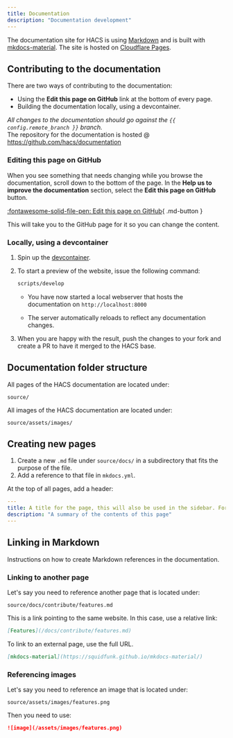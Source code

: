 ```yaml
---
title: Documentation
description: "Documentation development"
---
```

The documentation site for HACS is using [Markdown](https://daringfireball.net/projects/markdown/) and is built with [mkdocs-material](https://squidfunk.github.io/mkdocs-material/). The site is hosted on [Cloudflare Pages](https://pages.cloudflare.com/).


## Contributing to the documentation

There are two ways of contributing to the documentation:

- Using the **Edit this page on GitHub** link at the bottom of every page.
- Building the documentation locally, using a devcontainer.

_All changes to the documentation should go against the `{{ config.remote_branch }}` branch._  
The repository for the documentation is hosted @ https://github.com/hacs/documentation

### Editing this page on GitHub

When you see something that needs changing while you browse the documentation, scroll down to the bottom of the page. In the **Help us to improve the documentation** section, select the **Edit this page on GitHub** button.

[:fontawesome-solid-file-pen: Edit this page on GitHub](https://github.com/hacs/documentation/edit/{{config.remote_branch}}/source/{{page.file.src_path}}){ .md-button }


This will take you to the GitHub page for it so you can change the content.

### Locally, using a devcontainer

1. Spin up the [devcontainer](/docs/contribute/devcontainer.md).

2. To start a preview of the website, issue the following command:

    ```bash
    scripts/develop
    ```

    - You have now started a local webserver that hosts the documentation on `http://localhost:8000`

    - The server automatically reloads to reflect any documentation changes.

3. When you are happy with the result, push the changes to your fork and create a PR to have it merged to the HACS base.

## Documentation folder structure

All pages of the HACS documentation are located under:

```text
source/
```

All images of the HACS documentation are located under:

```text
source/assets/images/
```

## Creating new pages

1. Create a new `.md` file under `source/docs/` in a subdirectory that fits the purpose of the file.
2. Add a reference to that file in `mkdocs.yml`.

At the top of all pages, add a header:

```yaml
---
title: A title for the page, this will also be used in the sidebar. For example, Feature.
description: "A summary of the contents of this page"
---
```

## Linking in Markdown

Instructions on how to create Markdown references in the documentation.

### Linking to another page

Let's say you need to reference another page that is located under:

```text
source/docs/contribute/features.md
```
This is a link pointing to the same website. In this case, use a relative link:

```md
[Features](/docs/contribute/features.md)
```
 
To link to an external page, use the full URL.

```md
[mkdocs-material](https://squidfunk.github.io/mkdocs-material/)
```

### Referencing images

Let's say you need to reference an image that is located under:

```text
source/assets/images/features.png
```
Then you need to use:

```md
![image](/assets/images/features.png)
```
